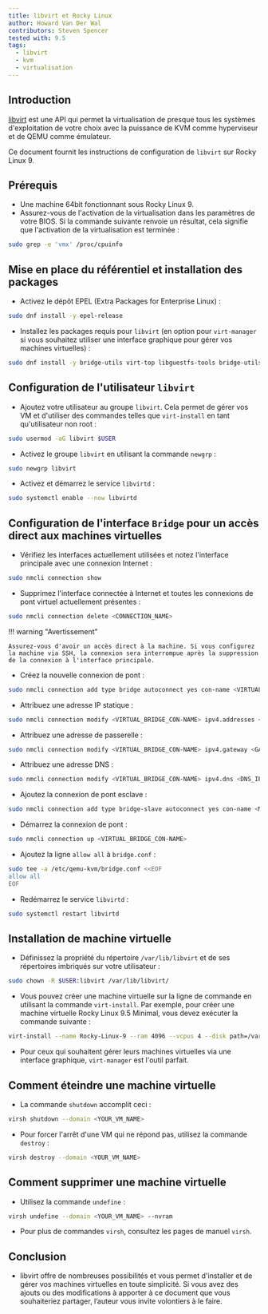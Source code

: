 ```yaml
---
title: libvirt et Rocky Linux
author: Howard Van Der Wal
contributors: Steven Spencer
tested with: 9.5
tags:
  - libvirt
  - kvm
  - virtualisation
---
```


## Introduction

[libvirt](https://libvirt.org/) est une API qui permet la virtualisation de presque tous les systèmes d'exploitation de votre choix avec la puissance de KVM comme hyperviseur et de QEMU comme émulateur.

Ce document fournit les instructions de configuration de `libvirt` sur Rocky Linux 9.

## Prérequis

- Une machine 64bit fonctionnant sous Rocky Linux 9.
- Assurez-vous de l'activation de la virtualisation dans les paramètres de votre BIOS. Si la commande suivante renvoie un résultat, cela signifie que l'activation de la virtualisation est terminée :

```bash
sudo grep -e 'vmx' /proc/cpuinfo
```

## Mise en place du référentiel et installation des packages

- Activez le dépôt EPEL (Extra Packages for Enterprise Linux) :

```bash
sudo dnf install -y epel-release
```

- Installez les packages requis pour `libvirt` (en option pour `virt-manager` si vous souhaitez utiliser une interface graphique pour gérer vos machines virtuelles) :

```bash
sudo dnf install -y bridge-utils virt-top libguestfs-tools bridge-utils virt-viewer qemu-kvm libvirt virt-manager virt-install
```

## Configuration de l'utilisateur `libvirt`

- Ajoutez votre utilisateur au groupe `libvirt`. Cela permet de gérer vos VM et d'utiliser des commandes telles que `virt-install` en tant qu'utilisateur non root :

```bash
sudo usermod -aG libvirt $USER
```

- Activez le groupe `libvirt` en utilisant la commande `newgrp` :

```bash
sudo newgrp libvirt
```

- Activez et démarrez le service `libvirtd` :

```bash
sudo systemctl enable --now libvirtd
```

## Configuration de l'interface `Bridge` pour un accès direct aux machines virtuelles

- Vérifiez les interfaces actuellement utilisées et notez l'interface principale avec une connexion Internet :

```bash
sudo nmcli connection show
```

- Supprimez l'interface connectée à Internet et toutes les connexions de pont virtuel actuellement présentes :

```bash
sudo nmcli connection delete <CONNECTION_NAME>
```

!!! warning "Avertissement"

```
Assurez-vous d'avoir un accès direct à la machine. Si vous configurez la machine via SSH, la connexion sera interrompue après la suppression de la connexion à l'interface principale.
```

- Créez la nouvelle connexion de pont :

```bash
sudo nmcli connection add type bridge autoconnect yes con-name <VIRTUAL_BRIDGE_CON-NAME> ifname <VIRTUAL_BRIDGE_IFNAME>
```

- Attribuez une adresse IP statique :

```bash
sudo nmcli connection modify <VIRTUAL_BRIDGE_CON-NAME> ipv4.addresses <STATIC_IP/SUBNET_MASK> ipv4.method manual
```

- Attribuez une adresse de passerelle :

```bash
sudo nmcli connection modify <VIRTUAL_BRIDGE_CON-NAME> ipv4.gateway <GATEWAY_IP>
```

- Attribuez une adresse DNS :

```bash
sudo nmcli connection modify <VIRTUAL_BRIDGE_CON-NAME> ipv4.dns <DNS_IP>
```

- Ajoutez la connexion de pont esclave :

```bash
sudo nmcli connection add type bridge-slave autoconnect yes con-name <MAIN_INTERFACE_WITH_INTERNET_ACCESS_CON-NAME> ifname <MAIN_INTERFACE_WITH_INTERNET_ACCESS_IFNAME> master <VIRTUAL_BRIDGE_CON-NAME>
```

- Démarrez la connexion de pont :

```bash
sudo nmcli connection up <VIRTUAL_BRIDGE_CON-NAME>
```

- Ajoutez la ligne `allow all` à `bridge.conf` :

```bash
sudo tee -a /etc/qemu-kvm/bridge.conf <<EOF
allow all
EOF
```

- Redémarrez le service `libvirtd` :

```bash
sudo systemctl restart libvirtd
```

## Installation de machine virtuelle

- Définissez la propriété du répertoire `/var/lib/libvirt` et de ses répertoires imbriqués sur votre utilisateur :

```bash
sudo chown -R $USER:libvirt /var/lib/libvirt/
```

- Vous pouvez créer une machine virtuelle sur la ligne de commande en utilisant la commande `virt-install`. Par exemple, pour créer une machine virtuelle Rocky Linux 9.5 Minimal, vous devez exécuter la commande suivante :

```bash
virt-install --name Rocky-Linux-9 --ram 4096 --vcpus 4 --disk path=/var/lib/libvirt/images/rocky-linux-9.img,size=20 --os-variant rocky9 --network bridge=virbr0,model=virtio --graphics none --console pty,target_type=serial --extra-args 'console=ttyS0,115200n8' --location ~/isos/Rocky-9.5-x86_64-minimal.iso
```

- Pour ceux qui souhaitent gérer leurs machines virtuelles via une interface graphique, `virt-manager` est l'outil parfait.

## Comment éteindre une machine virtuelle

- La commande `shutdown` accomplit ceci :

```bash
virsh shutdown --domain <YOUR_VM_NAME>
```

- Pour forcer l'arrêt d'une VM qui ne répond pas, utilisez la commande `destroy` :

```bash
virsh destroy --domain <YOUR_VM_NAME>
```

## Comment supprimer une machine virtuelle

- Utilisez la commande `undefine` :

```bash
virsh undefine --domain <YOUR_VM_NAME> --nvram
```

- Pour plus de commandes `virsh`, consultez les pages de manuel `virsh`.

## Conclusion

- libvirt offre de nombreuses possibilités et vous permet d'installer et de gérer vos machines virtuelles en toute simplicité. Si vous avez des ajouts ou des modifications à apporter à ce document que vous souhaiteriez partager, l’auteur vous invite volontiers à le faire.
